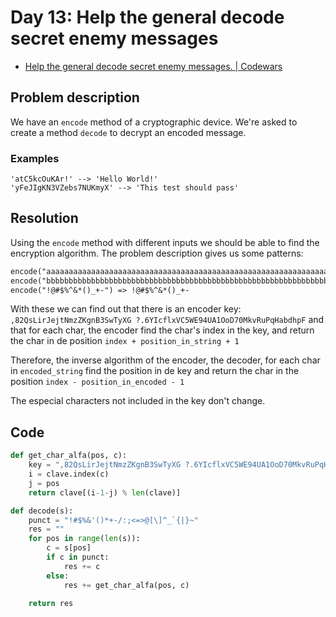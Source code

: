 # Day 13: Help the general decode secret enemy messages

- [Help the general decode secret enemy messages. | Codewars](https://www.codewars.com/kata/52cf02cd825aef67070008fa/)

## Problem description

We have an `encode` method of a cryptographic device. We're asked to create a method `decode` to decrypt an encoded message.

### Examples

```text
'atC5kcOuKAr!' --> 'Hello World!'
'yFeJIgKN3VZebs7NUKmyX' --> 'This test should pass'
```

## Resolution

Using the `encode` method with different inputs we should be able to find the encryption algorithm. The problem description gives us some patterns:

```txt
encode("aaaaaaaaaaaaaaaaaaaaaaaaaaaaaaaaaaaaaaaaaaaaaaaaaaaaaaaaaaaaaaaaaaaaaaaaaaaaaaa") => bdhpF,82QsLirJejtNmzZKgnB3SwTyXG ?.6YIcflxVC5WE94UA1OoD70MkvRuPqHabdhpF,82QsLir
encode("bbbbbbbbbbbbbbbbbbbbbbbbbbbbbbbbbbbbbbbbbbbbbbbbbbbbbbbbbbbbbbbbbbbbb") => dhpF,82QsLirJejtNmzZKgnB3SwTyXG ?.6YIcflxVC5WE94UA1OoD70MkvRuPqHabdhp
encode("!@#$%^&*()_+-") => !@#$%^&*()_+-
```

With these we can find out that there is an encoder key: `,82QsLirJejtNmzZKgnB3SwTyXG ?.6YIcflxVC5WE94UA1OoD70MkvRuPqHabdhpF` and that for each char, the encoder find the char's index in the key, and return the char in de position `index + position_in_string + 1`

Therefore, the inverse algorithm of the encoder, the decoder, for each char in `encoded_string` find the position in de key and return the char in the position `index - position_in_encoded - 1`

The especial characters not included in the key don't change.

## Code

```python
def get_char_alfa(pos, c):
    key = ",82QsLirJejtNmzZKgnB3SwTyXG ?.6YIcflxVC5WE94UA1OoD70MkvRuPqHabdhpF"
    i = clave.index(c)
    j = pos
    return clave[(i-1-j) % len(clave)]

def decode(s):
    punct = "!#$%&'()*+-/:;<=>@[\]^_`{|}~"
    res = ""
    for pos in range(len(s)):
        c = s[pos]
        if c in punct:
            res += c
        else:
            res += get_char_alfa(pos, c)

    return res
```
